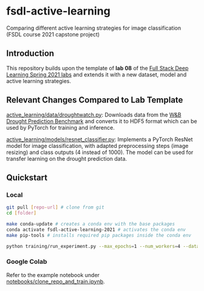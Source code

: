 # fsdl-active-learning

Comparing different active learning strategies for image classification (FSDL course 2021 capstone project)

## Introduction

This repository builds upon the template of **lab 08** of the [Full Stack Deep Learning Spring 2021 labs](https://github.com/full-stack-deep-learning/fsdl-text-recognizer-2021-labs) and extends it with a new dataset, model and active learning strategies.

## Relevant Changes Compared to Lab Template

[active_learning/data/droughtwatch.py](./active_learning/data/droughtwatch.py): Downloads data from the [W&B Drought Prediction Benchmark](https://github.com/wandb/droughtwatch) and converts it to HDF5 format which can be used by PyTorch for training and inference.

[active_learning/models/resnet_classifier.py](./active_learning/models/resnet_classifier.py): Implements a PyTorch ResNet model for image classification, with adapted preprocessing steps (image resizing) and class outputs (4 instead of 1000). The model can be used for transfer learning on the drought prediction data.

## Quickstart

### Local

```bash
git pull [repo-url] # clone from git
cd [folder]

make conda-update # creates a conda env with the base packages
conda activate fsdl-active-learning-2021 # activates the conda env
make pip-tools # installs required pip packages inside the conda env

python training/run_experiment.py --max_epochs=1 --num_workers=4 --data_class=DroughtWatch --model_class=ResnetClassifier # start training
```

### Google Colab

Refer to the example notebook under [notebooks/clone_repo_and_train.ipynb](./notebooks/clone_repo_and_train.ipynb).
